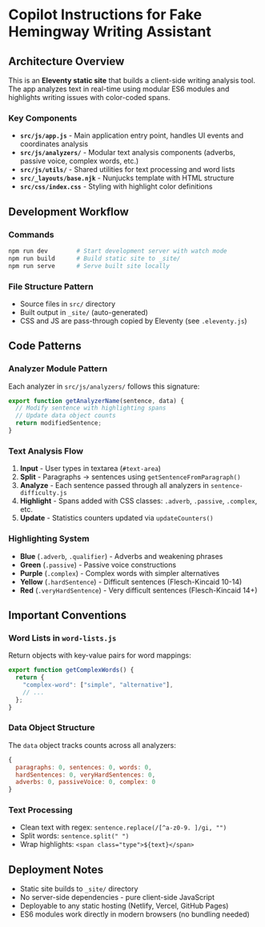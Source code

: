 # Copilot Instructions for Fake Hemingway Writing Assistant

## Architecture Overview

This is an **Eleventy static site** that builds a client-side writing analysis tool. The app analyzes text in real-time using modular ES6 modules and highlights writing issues with color-coded spans.

### Key Components

- **`src/js/app.js`** - Main application entry point, handles UI events and coordinates analysis
- **`src/js/analyzers/`** - Modular text analysis components (adverbs, passive voice, complex words, etc.)
- **`src/js/utils/`** - Shared utilities for text processing and word lists
- **`src/_layouts/base.njk`** - Nunjucks template with HTML structure
- **`src/css/index.css`** - Styling with highlight color definitions

## Development Workflow

### Commands
```bash
npm run dev        # Start development server with watch mode
npm run build      # Build static site to _site/
npm run serve      # Serve built site locally
```

### File Structure Pattern
- Source files in `src/` directory
- Built output in `_site/` (auto-generated)
- CSS and JS are pass-through copied by Eleventy (see `.eleventy.js`)

## Code Patterns

### Analyzer Module Pattern
Each analyzer in `src/js/analyzers/` follows this signature:
```javascript
export function getAnalyzerName(sentence, data) {
  // Modify sentence with highlighting spans
  // Update data object counts
  return modifiedSentence;
}
```

### Text Analysis Flow
1. **Input** - User types in textarea (`#text-area`)
2. **Split** - Paragraphs → sentences using `getSentenceFromParagraph()`
3. **Analyze** - Each sentence passed through all analyzers in `sentence-difficulty.js`
4. **Highlight** - Spans added with CSS classes: `.adverb`, `.passive`, `.complex`, etc.
5. **Update** - Statistics counters updated via `updateCounters()`

### Highlighting System
- **Blue** (`.adverb`, `.qualifier`) - Adverbs and weakening phrases
- **Green** (`.passive`) - Passive voice constructions
- **Purple** (`.complex`) - Complex words with simpler alternatives
- **Yellow** (`.hardSentence`) - Difficult sentences (Flesch-Kincaid 10-14)
- **Red** (`.veryHardSentence`) - Very difficult sentences (Flesch-Kincaid 14+)

## Important Conventions

### Word Lists in `word-lists.js`
Return objects with key-value pairs for word mappings:
```javascript
export function getComplexWords() {
  return {
    "complex-word": ["simple", "alternative"],
    // ...
  };
}
```

### Data Object Structure
The `data` object tracks counts across all analyzers:
```javascript
{
  paragraphs: 0, sentences: 0, words: 0,
  hardSentences: 0, veryHardSentences: 0,
  adverbs: 0, passiveVoice: 0, complex: 0
}
```

### Text Processing
- Clean text with regex: `sentence.replace(/[^a-z0-9. ]/gi, "")`
- Split words: `sentence.split(" ")`
- Wrap highlights: `<span class="type">${text}</span>`

## Deployment Notes

- Static site builds to `_site/` directory
- No server-side dependencies - pure client-side JavaScript
- Deployable to any static hosting (Netlify, Vercel, GitHub Pages)
- ES6 modules work directly in modern browsers (no bundling needed)
